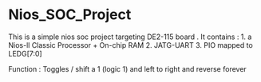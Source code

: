 # Nios_SOC_Project
This is a simple nios soc project targeting DE2-115 board .
It contains : 1. a Nios-ll Classic Processor + On-chip RAM
              2. JATG-UART
              3. PIO mapped to LEDG[7:0]
              
Function : Toggles / shift a 1 (logic 1) and left to right and reverse forever


